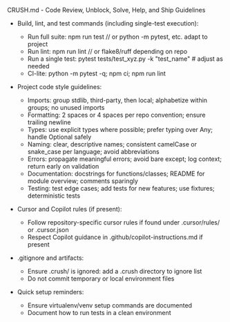 CRUSH.md - Code Review, Unblock, Solve, Help, and Ship Guidelines

- Build, lint, and test commands (including single-test execution):
  - Run full suite: npm run test  // or python -m pytest, etc. adapt to project
  - Run lint: npm run lint  // or flake8/ruff depending on repo
  - Run a single test: pytest tests/test_xyz.py -k "test_name"  # adjust as needed
  - CI-lite: python -m pytest -q; npm ci; npm run lint

- Project code style guidelines:
  - Imports: group stdlib, third-party, then local; alphabetize within groups; no unused imports
  - Formatting: 2 spaces or 4 spaces per repo convention; ensure trailing newline
  - Types: use explicit types where possible; prefer typing over Any; handle Optional safely
  - Naming: clear, descriptive names; consistent camelCase or snake_case per language; avoid abbreviations
  - Errors: propagate meaningful errors; avoid bare except; log context; return early on validation
  - Documentation: docstrings for functions/classes; README for module overview; comments sparingly
  - Testing: test edge cases; add tests for new features; use fixtures; deterministic tests

- Cursor and Copilot rules (if present):
  - Follow repository-specific cursor rules if found under .cursor/rules/ or .cursor.json
  - Respect Copilot guidance in .github/copilot-instructions.md if present

- .gitignore and artifacts:
  - Ensure .crush/ is ignored: add a .crush directory to ignore list
  - Do not commit temporary or local environment files

- Quick setup reminders:
  - Ensure virtualenv/venv setup commands are documented
  - Document how to run tests in a clean environment

